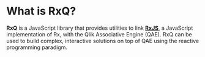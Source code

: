 # What is RxQ?
**RxQ** is a JavaScript library that provides utilities to link [**RxJS**](https://github.com/ReactiveX/rxjs), a JavaScript implementation of Rx, with the Qlik Associative Engine (QAE). RxQ can be used to build complex, interactive solutions on top of QAE using the reactive programming paradigm.